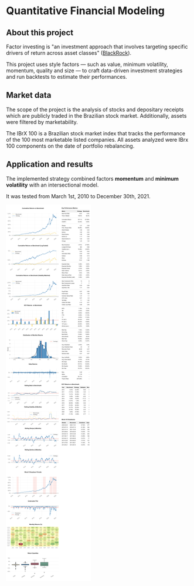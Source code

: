 # Quantitative Financial Modeling

## About this project

Factor investing is "an investment approach that involves targeting specific drivers of return across asset classes" ([BlackRock](https://www.blackrock.com/us/individual/investment-ideas/what-is-factor-investing)).

This project uses style factors — such as value, minimum volatility, momentum, quality and size — to craft data-driven investment strategies and run backtests to estimate their performances.

## Market data

The scope of the project is the analysis of stocks and depositary receipts which are publicly traded in the Brazilian stock market. Additionally, assets were filtered by marketability. 

The IBrX 100 is a Brazilian stock market index that tracks the performance of the 100 most marketable listed companies. All assets analyzed were IBrx 100 components on the date of portfolio rebalancing.

## Application and results

The implemented strategy combined factors **momentum** and **minimum volatility** with an intersectional model.

It was tested from March 1st, 2010 to December 30th, 2021.

![Statistical tearsheet with charts and technical indicators, all of which compare strategy returns with the benchmark.](./docs/tearsheet.png)